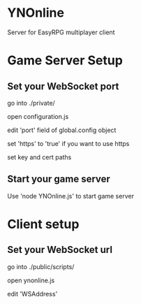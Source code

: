 # YNOnline

Server for EasyRPG multiplayer client [](https://github.com/CataractJustice/ynoclient/)

# Game Server Setup
## Set your WebSocket port

go into ./private/ 

open configuration.js

edit 'port' field of global.config object

set 'https' to 'true' if you want to use https

set key and cert paths

## Start your game server

Use 'node YNOnline.js' to start game server

# Client setup

## Set your WebSocket url

go into ./public/scripts/

open ynonline.js

edit 'WSAddress'


